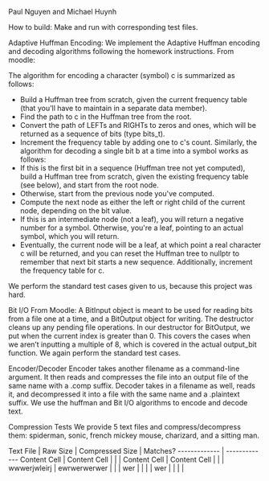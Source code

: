 Paul Nguyen and Michael Huynh

How to build:
Make and run with corresponding test files. 

Adaptive Huffman Encoding:
We implement the Adaptive Huffman encoding and decoding algorithms following the homework instructions. From moodle:

The algorithm for encoding a character (symbol) c is summarized as follows:
* Build a Huffman tree from scratch, given the current frequency table (that you'll have to maintain in a separate data member).
* Find the path to c in the Huffman tree from the root.
* Convert the path of LEFTs and RIGHTs to zeros and ones, which will be returned as a sequence of bits (type bits_t).
* Increment the frequency table by adding one to c's count.
Similarly, the algorithm for decoding a single bit b at a time into a symbol works as follows:
* If this is the first bit in a sequence (Huffman tree not yet computed), build a Huffman tree from scratch, given the existing frequency table (see below), and start from the root node.
* Otherwise, start from the previous node you've computed.
* Compute the next node as either the left or right child of the current node, depending on the bit value.
* If this is an intermediate node (not a leaf), you will return a negative number for a symbol. Otherwise, you're a leaf, pointing to an actual symbol, which you will return.
* Eventually, the current node will be a leaf, at which point a real character c will be returned, and you can reset the Huffman tree to nullptr to remember that next bit starts a new sequence. Additionally, increment the frequency table for c.

We perform the standard test cases given to us, because this project was hard. 

Bit I/O
From Moodle:
A BitInput object is meant to be used for reading bits from a file one at a time, and a BitOutput object for writing. The destructor cleans up any pending file operations.
In our destructor for BitOutput, we put when the current index is greater than 0. This covers the cases when we aren’t inputting a multiple of 8, which is covered in the actual output_bit function. We again perform the standard test cases.

Encoder/Decoder
Encoder takes another filename as a command-line argument. It then reads and compresses the file into an output file of the same name with a .comp suffix. Decoder takes in a filename as well, reads it, and decompressed it into a file with the same name and a .plaintext suffix. We use the huffman and Bit I/O algorithms to encode and decode text. 

Compression Tests
We provide 5 text files and compress/decompress them: spiderman, sonic, french mickey mouse, charizard, and a sitting man.

Text File | Raw Size | Compressed Size | Matches?
------------- | -------------
Content Cell  | Content Cell |  |  |
Content Cell  | Content Cell |  |  |
wwwerjwleirj  | ewrwerwerwer |  |  |
wer           |              |  |  |
wer           |              |  |  |


